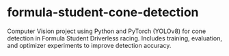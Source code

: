 # formula-student-cone-detection
Computer Vision project using Python and PyTorch (YOLOv8) for cone detection in Formula Student Driverless racing. Includes training, evaluation, and optimizer experiments to improve detection accuracy.
